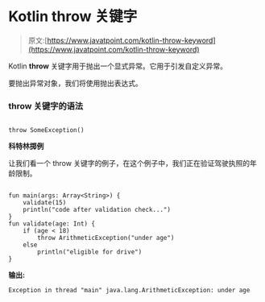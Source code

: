 # Kotlin throw 关键字

> 原文:[https://www.javatpoint.com/kotlin-throw-keyword](https://www.javatpoint.com/kotlin-throw-keyword)

Kotlin **throw** 关键字用于抛出一个显式异常。它用于引发自定义异常。

要抛出异常对象，我们将使用抛出表达式。

### throw 关键字的语法

```

throw SomeException()

```

**科特林掷例**

让我们看一个 throw 关键字的例子，在这个例子中，我们正在验证驾驶执照的年龄限制。

```

fun main(args: Array<String>) {
    validate(15)
    println("code after validation check...")
}
fun validate(age: Int) {
    if (age < 18)
        throw ArithmeticException("under age")
    else
        println("eligible for drive")
}

```

**输出:**

```
Exception in thread "main" java.lang.ArithmeticException: under age

```